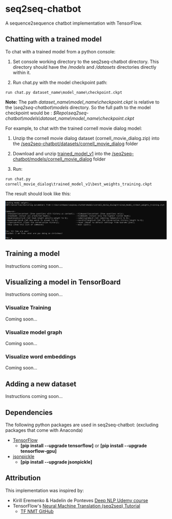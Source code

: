 # seq2seq-chatbot
A sequence2sequence chatbot implementation with TensorFlow.

## Chatting with a trained model
To chat with a trained model from a python console:

1. Set console working directory to the seq2seq-chatbot directory. This directory should have the */models* and */datasets* directories directly within it.

2. Run chat.py with the model checkpoint path:
```shell
run chat.py dataset_name\model_name\checkpoint.ckpt
```

**Note:** The path *dataset_name\model_name\checkpoint.ckpt* is relative to the *\seq2seq-chatbot\models* directory. So the full path to the model checkpoint would be : *$Repo\seq2seq-chatbot\models\dataset_name\model_name\checkpoint.ckpt*

For example, to chat with the trained cornell movie dialog model:

1. Unzip the cornell movie dialog dataset (cornell_movie_dialog.zip) into the [/seq2seq-chatbot/datasets/cornell_movie_dialog](/seq2seq-chatbot/datasets/cornell_movie_dialog) folder

2. Download and unzip [trained_model_v1](/seq2seq-chatbot/models/cornell_movie_dialog/README.md) into the [/seq2seq-chatbot/models/cornell_movie_dialog](/seq2seq-chatbot/models/cornell_movie_dialog) folder

3. Run:
```shell
run chat.py cornell_movie_dialog\trained_model_v1\best_weights_training.ckpt
```

The result should look like this:

![chat](/doc_files/chat.png "chat")

## Training a model
Instructions coming soon...

## Visualizing a model in TensorBoard
Instructions coming soon...

### Visualize Training
Coming soon...

### Visualize model graph
Coming soon...

### Visualize word embeddings
Coming soon...

## Adding a new dataset
Instructions coming soon...

## Dependencies
The following python packages are used in seq2seq-chatbot:
(excluding packages that come with Anaconda)

- [TensorFlow](https://www.tensorflow.org/) 
  - **[pip install --upgrade tensorflow]** or **[pip install --upgrade tensorflow-gpu]**
- [jsonpickle](https://jsonpickle.github.io/)
  - **[pip install --upgrade jsonpickle]**
  
## Attribution
This implementation was inspired by:
- Kirill Eremenko & Hadelin de Ponteves [Deep NLP Udemy course](https://www.udemy.com/chatbot/)
- TensorFlow's [Neural Machine Translation (seq2seq) Tutorial](https://www.tensorflow.org/tutorials/seq2seq)
  - [TF NMT GitHub](https://github.com/tensorflow/nmt)
  
